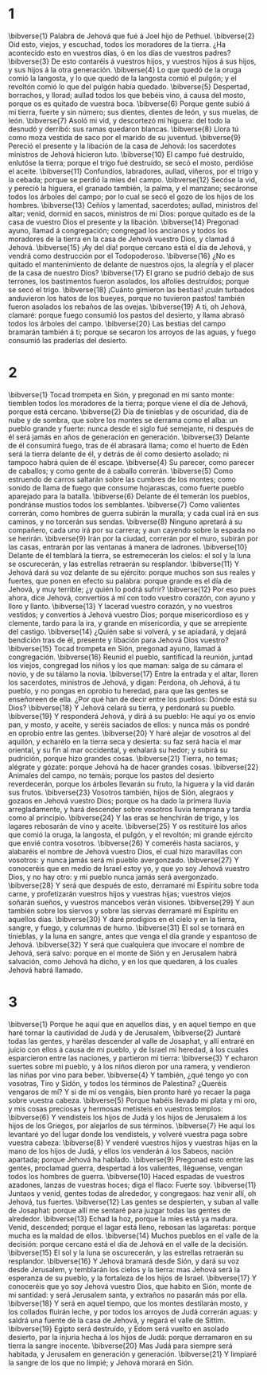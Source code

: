 # 1 
\bibverse{1} Palabra de Jehová que fué á Joel hijo de Pethuel. \bibverse{2} Oid esto, viejos, y escuchad, todos los moradores de la tierra. ¿Ha acontecido esto en vuestros días, ó en los días de vuestros padres? \bibverse{3} De esto contaréis á vuestros hijos, y vuestros hijos á sus hijos, y sus hijos á la otra generación. \bibverse{4} Lo que quedó de la oruga comió la langosta, y lo que quedó de la langosta comió el pulgón; y el revoltón comió lo que del pulgón había quedado. \bibverse{5} Despertad, borrachos, y llorad; aullad todos los que bebéis vino, á causa del mosto, porque os es quitado de vuestra boca. \bibverse{6} Porque gente subió á mi tierra, fuerte y sin número; sus dientes, dientes de león, y sus muelas, de león. \bibverse{7} Asoló mi vid, y descortezó mi higuera: del todo la desnudó y derribó: sus ramas quedaron blancas. \bibverse{8} Llora tú como moza vestida de saco por el marido de su juventud. \bibverse{9} Pereció el presente y la libación de la casa de Jehová: los sacerdotes ministros de Jehová hicieron luto. \bibverse{10} El campo fué destruído, enlutóse la tierra; porque el trigo fué destruído, se secó el mosto, perdióse el aceite. \bibverse{11} Confundíos, labradores, aullad, viñeros, por el trigo y la cebada; porque se perdió la mies del campo. \bibverse{12} Secóse la vid, y pereció la higuera, el granado también, la palma, y el manzano; secáronse todos los árboles del campo; por lo cual se secó el gozo de los hijos de los hombres. \bibverse{13} Ceñíos y lamentad, sacerdotes; aullad, ministros del altar; venid, dormid en sacos, ministros de mi Dios: porque quitado es de la casa de vuestro Dios el presente y la libación. \bibverse{14} Pregonad ayuno, llamad á congregación; congregad los ancianos y todos los moradores de la tierra en la casa de Jehová vuestro Dios, y clamad á Jehová. \bibverse{15} ¡Ay del día! porque cercano está el día de Jehová, y vendrá como destrucción por el Todopoderoso. \bibverse{16} ¿No es quitado el mantenimiento de delante de nuestros ojos, la alegría y el placer de la casa de nuestro Dios? \bibverse{17} El grano se pudrió debajo de sus terrones, los bastimentos fueron asolados, los alfolíes destruídos; porque se secó el trigo. \bibverse{18} ¡Cuánto gimieron las bestias! ¡cuán turbados anduvieron los hatos de los bueyes, porque no tuvieron pastos! también fueron asolados los rebaños de las ovejas. \bibverse{19} A ti, oh Jehová, clamaré: porque fuego consumió los pastos del desierto, y llama abrasó todos los árboles del campo. \bibverse{20} Las bestias del campo bramarán también á ti; porque se secaron los arroyos de las aguas, y fuego consumió las praderías del desierto. 

# 2 
\bibverse{1} Tocad trompeta en Sión, y pregonad en mi santo monte: tiemblen todos los moradores de la tierra; porque viene el día de Jehová, porque está cercano. \bibverse{2} Día de tinieblas y de oscuridad, día de nube y de sombra, que sobre los montes se derrama como el alba: un pueblo grande y fuerte: nunca desde el siglo fué semejante, ni después de él será jamás en años de generación en generación. \bibverse{3} Delante de él consumirá fuego, tras de él abrasará llama; como el huerto de Edén será la tierra delante de él, y detrás de él como desierto asolado; ni tampoco habrá quien de él escape. \bibverse{4} Su parecer, como parecer de caballos; y como gente de á caballo correrán. \bibverse{5} Como estruendo de carros saltarán sobre las cumbres de los montes; como sonido de llama de fuego que consume hojarascas, como fuerte pueblo aparejado para la batalla. \bibverse{6} Delante de él temerán los pueblos, pondránse mustios todos los semblantes. \bibverse{7} Como valientes correrán, como hombres de guerra subirán la muralla; y cada cual irá en sus caminos, y no torcerán sus sendas. \bibverse{8} Ninguno apretará á su compañero, cada uno irá por su carrera; y aun cayendo sobre la espada no se herirán. \bibverse{9} Irán por la ciudad, correrán por el muro, subirán por las casas, entrarán por las ventanas á manera de ladrones. \bibverse{10} Delante de él temblará la tierra, se estremecerán los cielos: el sol y la luna se oscurecerán, y las estrellas retraerán su resplandor. \bibverse{11} Y Jehová dará su voz delante de su ejército: porque muchos son sus reales y fuertes, que ponen en efecto su palabra: porque grande es el día de Jehová, y muy terrible; ¿y quién lo podrá sufrir? \bibverse{12} Por eso pues ahora, dice Jehová, convertíos á mí con todo vuestro corazón, con ayuno y lloro y llanto. \bibverse{13} Y lacerad vuestro corazón, y no vuestros vestidos; y convertíos á Jehová vuestro Dios; porque misericordioso es y clemente, tardo para la ira, y grande en misericordia, y que se arrepiente del castigo. \bibverse{14} ¿Quién sabe si volverá, y se apiadará, y dejará bendición tras de él, presente y libación para Jehová Dios vuestro? \bibverse{15} Tocad trompeta en Sión, pregonad ayuno, llamad á congregación. \bibverse{16} Reunid el pueblo, santificad la reunión, juntad los viejos, congregad los niños y los que maman: salga de su cámara el novio, y de su tálamo la novia. \bibverse{17} Entre la entrada y el altar, lloren los sacerdotes, ministros de Jehová, y digan: Perdona, oh Jehová, á tu pueblo, y no pongas en oprobio tu heredad, para que las gentes se enseñoreen de ella. ¿Por qué han de decir entre los pueblos: Dónde está su Dios? \bibverse{18} Y Jehová celará su tierra, y perdonará su pueblo. \bibverse{19} Y responderá Jehová, y dirá á su pueblo: He aquí yo os envío pan, y mosto, y aceite, y seréis saciados de ellos: y nunca más os pondré en oprobio entre las gentes. \bibverse{20} Y haré alejar de vosotros al del aquilón, y echarélo en la tierra seca y desierta: su faz será hacia el mar oriental, y su fin al mar occidental, y exhalará su hedor; y subirá su pudrición, porque hizo grandes cosas. \bibverse{21} Tierra, no temas; alégrate y gózate: porque Jehová ha de hacer grandes cosas. \bibverse{22} Animales del campo, no temáis; porque los pastos del desierto reverdecerán, porque los árboles llevarán su fruto, la higuera y la vid darán sus frutos. \bibverse{23} Vosotros también, hijos de Sión, alegraos y gozaos en Jehová vuestro Dios; porque os ha dado la primera lluvia arregladamente, y hará descender sobre vosotros lluvia temprana y tardía como al principio. \bibverse{24} Y las eras se henchirán de trigo, y los lagares rebosarán de vino y aceite. \bibverse{25} Y os restituiré los años que comió la oruga, la langosta, el pulgón, y el revoltón; mi grande ejército que envié contra vosotros. \bibverse{26} Y comeréis hasta saciaros, y alabaréis el nombre de Jehová vuestro Dios, el cual hizo maravillas con vosotros: y nunca jamás será mi pueblo avergonzado. \bibverse{27} Y conoceréis que en medio de Israel estoy yo, y que yo soy Jehová vuestro Dios, y no hay otro: y mi pueblo nunca jamás será avergonzado. \bibverse{28} Y será que después de esto, derramaré mi Espíritu sobre toda carne, y profetizarán vuestros hijos y vuestras hijas; vuestros viejos soñarán sueños, y vuestros mancebos verán visiones. \bibverse{29} Y aun también sobre los siervos y sobre las siervas derramaré mi Espíritu en aquellos días. \bibverse{30} Y daré prodigios en el cielo y en la tierra, sangre, y fuego, y columnas de humo. \bibverse{31} El sol se tornará en tinieblas, y la luna en sangre, antes que venga el día grande y espantoso de Jehová. \bibverse{32} Y será que cualquiera que invocare el nombre de Jehová, será salvo: porque en el monte de Sión y en Jerusalem habrá salvación, como Jehová ha dicho, y en los que quedaren, á los cuales Jehová habrá llamado. 

# 3 
\bibverse{1} Porque he aquí que en aquellos días, y en aquel tiempo en que haré tornar la cautividad de Judá y de Jerusalem, \bibverse{2} Juntaré todas las gentes, y harélas descender al valle de Josaphat, y allí entraré en juicio con ellos á causa de mi pueblo, y de Israel mi heredad, á los cuales esparcieron entre las naciones, y partieron mi tierra: \bibverse{3} Y echaron suertes sobre mi pueblo, y á los niños dieron por una ramera, y vendieron las niñas por vino para beber. \bibverse{4} Y también, ¿qué tengo yo con vosotras, Tiro y Sidón, y todos los términos de Palestina? ¿Queréis vengaros de mí? Y si de mí os vengáis, bien pronto haré yo recaer la paga sobre vuestra cabeza. \bibverse{5} Porque habéis llevado mi plata y mi oro, y mis cosas preciosas y hermosas metisteis en vuestros templos: \bibverse{6} Y vendisteis los hijos de Judá y los hijos de Jerusalem á los hijos de los Griegos, por alejarlos de sus términos. \bibverse{7} He aquí los levantaré yo del lugar donde los vendisteis, y volveré vuestra paga sobre vuestra cabeza: \bibverse{8} Y venderé vuestros hijos y vuestras hijas en la mano de los hijos de Judá, y ellos los venderán á los Sabeos, nación apartada; porque Jehová ha hablado. \bibverse{9} Pregonad esto entre las gentes, proclamad guerra, despertad á los valientes, lléguense, vengan todos los hombres de guerra. \bibverse{10} Haced espadas de vuestros azadones, lanzas de vuestras hoces; diga el flaco: Fuerte soy. \bibverse{11} Juntaos y venid, gentes todas de alrededor, y congregaos: haz venir allí, oh Jehová, tus fuertes. \bibverse{12} Las gentes se despierten, y suban al valle de Josaphat: porque allí me sentaré para juzgar todas las gentes de alrededor. \bibverse{13} Echad la hoz, porque la mies está ya madura. Venid, descended; porque el lagar está lleno, rebosan las lagaretas: porque mucha es la maldad de ellos. \bibverse{14} Muchos pueblos en el valle de la decisión: porque cercano está el día de Jehová en el valle de la decisión. \bibverse{15} El sol y la luna se oscurecerán, y las estrellas retraerán su resplandor. \bibverse{16} Y Jehová bramará desde Sión, y dará su voz desde Jerusalem, y temblarán los cielos y la tierra: mas Jehová será la esperanza de su pueblo, y la fortaleza de los hijos de Israel. \bibverse{17} Y conoceréis que yo soy Jehová vuestro Dios, que habito en Sión, monte de mi santidad: y será Jerusalem santa, y extraños no pasarán más por ella. \bibverse{18} Y será en aquel tiempo, que los montes destilarán mosto, y los collados fluirán leche, y por todos los arroyos de Judá correrán aguas: y saldrá una fuente de la casa de Jehová, y regará el valle de Sittim. \bibverse{19} Egipto será destruído, y Edom será vuelto en asolado desierto, por la injuria hecha á los hijos de Judá: porque derramaron en su tierra la sangre inocente. \bibverse{20} Mas Judá para siempre será habitada, y Jerusalem en generación y generación. \bibverse{21} Y limpiaré la sangre de los que no limpié; y Jehová morará en Sión. 